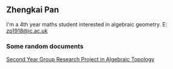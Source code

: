 ## Zhengkai Pan

I'm a 4th year maths student interested in algebraic geometry. E: [zp1918@ic.ac.uk](mailto:zp1918@ic.ac.uk)

### Some random documents

[Second Year Group Research Project in Algebraic Topology](https://github.com/zkpan/zhengkaipan/files/7108164/M2R_Shared_Version.pdf)

